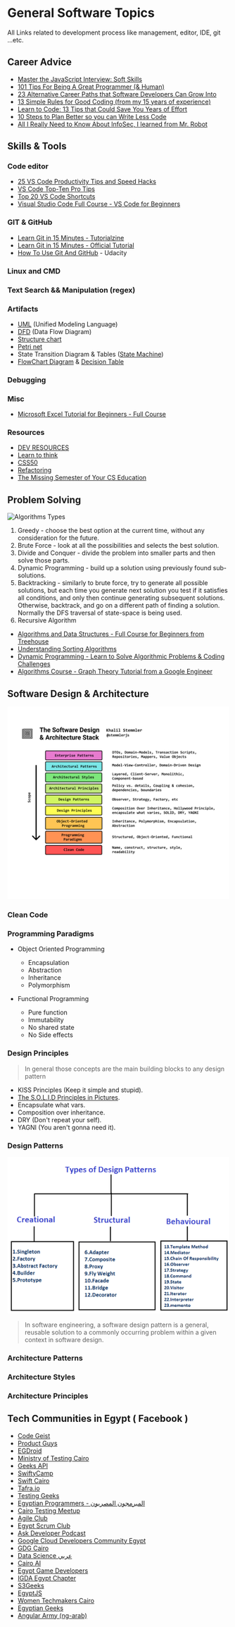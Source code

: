 # General Software Topics
All Links related to development process like management, editor, IDE, git ...etc.

## Career Advice

- [Master the JavaScript Interview: Soft Skills](https://medium.com/javascript-scene/master-the-javascript-interview-soft-skills-a8a5fb02c466)
- [101 Tips For Being A Great Programmer (& Human)](https://dev.to/emmawedekind/101-tips-for-being-a-great-programmer-human-36nl)
- [23 Alternative Career Paths that Software Developers Can Grow Into](https://www.freecodecamp.org/news/alternative-career-paths/)
- [13 Simple Rules for Good Coding (from my 15 years of experience)](https://hackernoon.com/few-simple-rules-for-good-coding-my-15-years-experience-96cb29d4acd9)
- [Learn to Code: 13 Tips that Could Save You Years of Effort](https://medium.com/javascript-scene/learn-to-code-13-tips-that-could-save-you-years-of-effort-92ce799a3e1f)
- [10 Steps to Plan Better so you can Write Less Code](https://medium.freecodecamp.org/10-steps-to-plan-better-so-you-can-write-less-code-ece655e03608)
- [All I Really Need to Know About InfoSec, I learned from Mr. Robot](https://medium.freecodecamp.org/all-i-really-need-to-know-about-infosec-i-learned-from-mr-robot-7902cca6d729)


## Skills & Tools

### Code editor

- [25 VS Code Productivity Tips and Speed Hacks](https://www.youtube.com/watch?v=ifTF3ags0XI)
- [VS Code Top-Ten Pro Tips](https://www.youtube.com/watch?v=u21W_tfPVrY)
- [Top 20 VS Code Shortcuts](https://www.youtube.com/watch?v=4xA5JePvCJc)
- [Visual Studio Code Full Course - VS Code for Beginners](https://www.youtube.com/watch?v=UTQp6mvhb0Y)

### GIT & GitHub

- [Learn Git in 15 Minutes - Tutorialzine](https://tutorialzine.com/2016/06/learn-git-in-30-minutes)
- [Learn Git in 15 Minutes - Official Tutorial](https://try.github.io/levels/1/challenges/1)
- [How To Use Git And GitHub](https://www.youtube.com/watch?v=Ytux4IOAR_s&list=PLwygftUY318GeCz26jz45yuMWazLgJmxZ) - Udacity

### Linux and CMD

### Text Search && Manipulation (regex)

### Artifacts

- [UML](https://en.wikipedia.org/wiki/Unified_Modeling_Language) (Unified Modeling Language)
- [DFD](https://en.wikipedia.org/wiki/Data-flow_diagram) (Data Flow Diagram)
- [Structure chart](https://en.wikipedia.org/wiki/Structure_chart)
- [Petri net](https://en.wikipedia.org/wiki/Petri_net)
- State Transition Diagram & Tables ([State Machine](https://en.wikipedia.org/wiki/State_diagram))
- [FlowChart Diagram](https://en.wikipedia.org/wiki/Flowchart) & [Decision Table](https://en.wikipedia.org/wiki/Decision_table)

### Debugging



### Misc

- [Microsoft Excel Tutorial for Beginners - Full Course](https://www.youtube.com/watch?v=Vl0H-qTclOg)


### Resources

- [DEV RESOURCES](https://devresourc.es/)
- [Learn to think](https://brilliant.org/)
- [CSS50](https://cs50.harvard.edu/)
- [Refactoring](https://refactoring.guru/refactoring)
- [The Missing Semester of Your CS Education](https://missing.csail.mit.edu/)

## Problem Solving

![Algorithms Types](./_assets/types-of-algorithm.png)

1. Greedy - choose the best option at the current time, without any consideration for the future.
2. Brute Force - look at all the possibilities and selects the best solution.
3. Divide and Conquer - divide the problem into smaller parts and then solve those parts.
4. Dynamic Programming - build up a solution using previously found sub-solutions.
5. Backtracking - similarly to brute force, try to generate all possible solutions, but each time you generate next solution you test if it satisfies all conditions, and only then continue generating subsequent solutions. Otherwise, backtrack, and go on a different path of finding a solution. Normally the DFS traversal of state-space is being used.
6. Recursive Algorithm


- [Algorithms and Data Structures - Full Course for Beginners from Treehouse](https://www.youtube.com/watch?v=8hly31xKli0)
- [Understanding Sorting Algorithms](https://www.youtube.com/watch?v=l7-f9gS8VOs)
- [Dynamic Programming - Learn to Solve Algorithmic Problems & Coding Challenges](https://www.youtube.com/watch?v=oBt53YbR9Kk)
- [Algorithms Course - Graph Theory Tutorial from a Google Engineer](https://www.youtube.com/watch?v=09_LlHjoEiY)


## Software Design & Architecture

![Software Design & Architecture Stack](./_assets/software_design_and_architecture_stack.png)

### Clean Code

### Programming Paradigms

* Object Oriented Programming

    - Encapsulation
    - Abstraction
    - Inheritance
    - Polymorphism

* Functional Programming

    - Pure function
    - Immutability
    - No shared state
    - No Side effects

### Design Principles

> In general those concepts are the main building blocks to any design pattern

- KISS Principles (Keep it simple and stupid).
- [The S.O.L.I.D Principles in Pictures](https://medium.com/backticks-tildes/the-s-o-l-i-d-principles-in-pictures-b34ce2f1e898).
- Encapsulate what vars.
- Composition over inheritance.
- DRY (Don't repeat your self).
- YAGNI (You aren't gonna need it).

### Design Patterns

![Design Pattern Types](./_assets/dp_types.png)

> In software engineering, a software design pattern is a general, reusable solution to a commonly occurring problem within a given context in software design.

### Architecture Patterns

### Architecture Styles

### Architecture Principles


## Tech Communities in Egypt ( Facebook )

- [Code Geist](https://www.facebook.com/CodeGeist.CG/)
- [Product Guys](https://www.facebook.com/ProductGuys/)
- [EGDroid](https://www.facebook.com/egdroid/)
- [Ministry of Testing Cairo](https://www.facebook.com/ministryoftestcairo/)
- [Geeks API](https://www.facebook.com/GeeksAPI/)
- [SwiftyCamp](https://www.facebook.com/SwiftyCamp/)
- [Swift Cairo](https://www.facebook.com/swiftcairo/)
- [Tafra.io](https://www.facebook.com/tafraio/)
- [Testing Geeks](https://www.facebook.com/EGTestingGeeks/)
- [Egyptian Programmers - المبرمجون المصريون](https://www.facebook.com/EgyptianProgrammers/)
- [Cairo Testing Meetup](https://www.facebook.com/cairotestingmeetup/)
- [Agile Club](https://www.facebook.com/TheAgileClub/)
- [Egypt Scrum Club](https://www.facebook.com/egyptscrumclub/)
- [Ask Developer Podcast](https://www.facebook.com/askdeveloper/)
- [Google Cloud Developers Community Egypt](https://www.facebook.com/GCDCEgypt/)
- [GDG Cairo](https://www.facebook.com/GDGCairo/)
- [Data Science عربي](https://www.facebook.com/DataScienceArabi/)
- [Cairo AI](https://www.facebook.com/cairoaicommunity/)
- [Egypt Game Developers](https://www.facebook.com/egyptgamedevs/)
- [IGDA Egypt Chapter](https://www.facebook.com/IGDA.Egypt.Chapter/)
- [S3Geeks](https://www.facebook.com/S3Geeks/)
- [EgyptJS](https://www.facebook.com/EgyptJS/)
- [Women Techmakers Cairo](https://www.facebook.com/WTMCairo/)
- [Egyptian Geeks](https://www.facebook.com/groups/egyptian.geeks)
- [Angular Army (ng-arab)](https://www.facebook.com/groups/angular.army)
